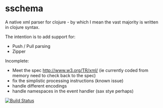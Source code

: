 sschema
=======

A native xml parser for clojure - by which I mean the vast majority is written in clojure syntax.

The intention is to add support for:
* Push / Pull parsing
* Zipper 

Incomplete:
* Meet the spec http://www.w3.org/TR/xml/ (ie currently coded from memory need to check back to the spec)
* fix the simplistic processing instructions (known issue)
* handle different encodings
* handle namespaces in the event handler (sax stye perhaps)

[![Build Status](https://api.shippable.com/projects/54b5a2025ab6cc1352888526/badge?branchName=master)](https://app.shippable.com/projects/54b5a2025ab6cc1352888526/builds/latest)
